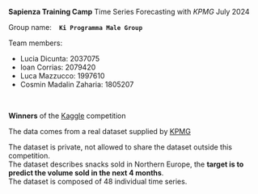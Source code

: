 
<div >

**Sapienza Training Camp**
Time Series Forecasting with *KPMG*
July 2024 

</div>

Group name: &ensp; **`Ki Programma Male Group`**

Team members:

- Lucia Dicunta: 2037075
- Ioan Corrias: 2079420
- Luca Mazzucco: 1997610
- Cosmin Madalin Zaharia: 1805207

<br>

**Winners** of the [Kaggle](https://www.kaggle.com/competitions/sapienza-training-camp-forecasting-2024/leaderboard#) competition

The data comes from a real dataset supplied by [KPMG](https://kpmg.com/it/it/home/insights/2023/03/intelligent-forecasting.html)

The dataset is private, not allowed to share the dataset outside this competition.\
The dataset describes snacks sold in Northern Europe, the **target is to predict the volume sold in the next 4 months**.\
The dataset is composed of 48 individual time series.



